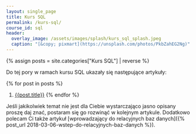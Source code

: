 ```yaml
---
layout: single_page
title: Kurs SQL
permalink: /kurs-sql/
course_id: sql
header:
  overlay_image: /assets/images/splash/kurs_sql_splash.jpeg
  caption: "[&copy; pixmart](https://unsplash.com/photos/PkbZahEG2Ng)"
---
```

{% assign posts = site.categories["Kurs SQL"] | reverse %}

Do tej pory w ramach kursu SQL ukazały się następujące artykuły:

{% for post in posts %}
 1. [{{post.title}}]({{post.url}})
{% endfor %}

Jeśli jakikolwiek temat nie jest dla Ciebie wystarczająco jasno opisany proszę daj znać, postaram się go rozwinąć w kolejnym artykule. Dodatkowo polecam Ci także artykuł [wprowadzający do relacyjnych baz danych]({% post_url 2018-03-06-wstep-do-relacyjnych-baz-danych %}).
